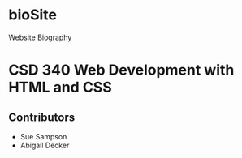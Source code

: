 # bioSite
Website Biography
<h1>CSD 340 Web Development with HTML and CSS</h1>
<h2>Contributors</h2>
  <ul style = "list-style-type:disc;">
    <li>Sue Sampson</li>
    <li>Abigail Decker</li>
